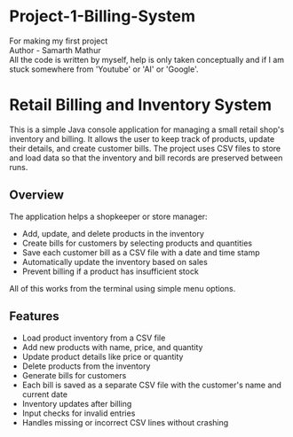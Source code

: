 # Project-1-Billing-System
For making my first project
<Br>
Author - Samarth Mathur
<Br>
All the code is written by myself, help is only taken conceptually and if I am stuck somewhere from 'Youtube' or 'AI' or 'Google'.
# Retail Billing and Inventory System

This is a simple Java console application for managing a small retail shop's inventory and billing. It allows the user to keep track of products, update their details, and create customer bills. The project uses CSV files to store and load data so that the inventory and bill records are preserved between runs.

## Overview

The application helps a shopkeeper or store manager:

- Add, update, and delete products in the inventory
- Create bills for customers by selecting products and quantities
- Save each customer bill as a CSV file with a date and time stamp
- Automatically update the inventory based on sales
- Prevent billing if a product has insufficient stock

All of this works from the terminal using simple menu options.

## Features

- Load product inventory from a CSV file
- Add new products with name, price, and quantity
- Update product details like price or quantity
- Delete products from the inventory
- Generate bills for customers
- Each bill is saved as a separate CSV file with the customer's name and current date
- Inventory updates after billing
- Input checks for invalid entries
- Handles missing or incorrect CSV lines without crashing

